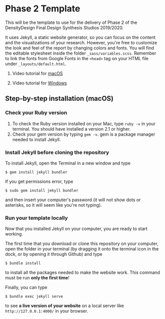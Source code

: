 # Phase 2 Template
This will be the template to use for the delivery of Phase 2 of the DensityDesign Final Design Synthesis Studios 2019/2020.

It uses Jekyll, a static website generator, so you can focus on the content and the visualizations of your research. However, you're free to customize the look and feel of the report by changing colors and fonts. You will find the editable stylesheet inside the folder `_sass/variables.scss`. Remember to link the fonts from Google Fonts in the `<head>` tag on your HTML file under `_layouts/default.html`.

1. Video tutorial for [macOS](https://www.youtube.com/watch?v=WhrU9m82Wm8&list=PLLAZ4kZ9dFpOPV5C5Ay0pHaa0RJFhcmcB&index=2)

1. Video tutorial for [Windows](https://www.youtube.com/watch?v=LfP7Y9Ja6Qc&list=PLLAZ4kZ9dFpOPV5C5Ay0pHaa0RJFhcmcB&index=3)

## Step-by-step installation (macOS)
### Check your Ruby version
1. To check the Ruby version installed on your Mac, type `ruby -v` in your terminal. You should have installed a version 2.1 or higher.
2. Check your gem version by typing `gem -v`. gem is a package manager needed to install Jekyll.

### Install Jekyll before cloning the repository
To install Jekyll, open the Terminal in a new window and type

```
$ gem install jekyll bundler
```

If you get permissions error, type

```
$ sudo gem install jekyll bundler
```

and then insert your computer's password (it will not show dots or asterisks, so it will seem like you're not typing).

### Run your template locally
Now that you installed Jekyll on your computer, you are ready to start working.

The first time that you download or clone this repository on your computer, open the folder in your terminal (by dragging it onto the terminal icon in the dock, or by opening it through Github) and type

```
$ bundle install
```

to install all the packages needed to make the website work. This command must be run **only the first time**!

Finally, you can type

```
$ bundle exec jekyll serve
```

to see **a live version of your website** on a local server like `http://127.0.0.1:4000/` in your browser.
